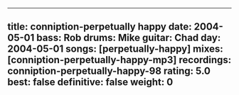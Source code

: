 
---
title: conniption-perpetually happy
date: 2004-05-01
bass:	Rob
drums:	Mike
guitar:	Chad
day: 2004-05-01
songs: [perpetually-happy]
mixes: [conniption-perpetually-happy-mp3]
recordings: conniption-perpetually-happy-98
rating: 5.0
best: false
definitive: false
weight: 0
---
